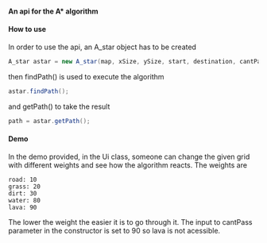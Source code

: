#### **An api for the A\* algorithm**

#### **How to use**

In order to use the api, an A_star object has to be created
```java
A_star astar = new A_star(map, xSize, ySize, start, destination, cantPass, maxScale);
```
then findPath() is used to execute the algorithm 
```java
astar.findPath();
```
and getPath() to take the result
```java
path = astar.getPath();
```
#### **Demo**

In the demo provided, in the Ui class, someone can change the given grid with different weights and see how the algorithm reacts. The weights are
```
road: 10
grass: 20
dirt: 30
water: 80
lava: 90
```
The lower the weight the easier it is to go through it. The input to cantPass parameter in the constructor is set to 90 so lava is not acessible.

